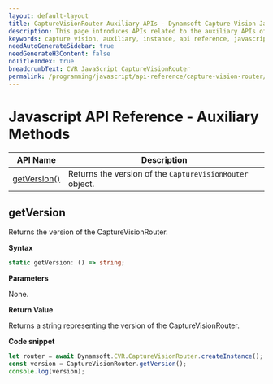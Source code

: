 ```yaml
---
layout: default-layout
title: CaptureVisionRouter Auxiliary APIs - Dynamsoft Capture Vision JavaScript Edition API
description: This page introduces APIs related to the auxiliary APIs of CaptureVisionRouter of Dynamsoft Capture Vision JavaScript Edition.
keywords: capture vision, auxiliary, instance, api reference, javascript, js
needAutoGenerateSidebar: true
needGenerateH3Content: false
noTitleIndex: true
breadcrumbText: CVR JavaScript CaptureVisionRouter
permalink: /programming/javascript/api-reference/capture-vision-router/auxiliary-methods.html
---
```


# Javascript API Reference - Auxiliary Methods

| API Name                                                      | Description                                              |
| ------------------------------------------------------------- | -------------------------------------------------------- |
| [getVersion()](#getversion)                                     | Returns the version of the `CaptureVisionRouter` object. |

## getVersion

Returns the version of the CaptureVisionRouter.

**Syntax**

```ts
static getVersion: () => string;
```

**Parameters**

None.

**Return Value**

Returns a string representing the version of the CaptureVisionRouter.


**Code snippet**

```ts
let router = await Dynamsoft.CVR.CaptureVisionRouter.createInstance();
const version = CaptureVisionRouter.getVersion();
console.log(version);
```